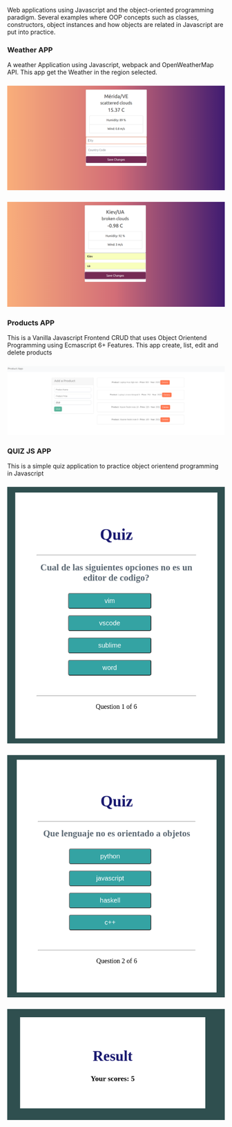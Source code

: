 
Web applications using Javascript and the object-oriented programming paradigm. Several examples where OOP concepts such as classes, constructors, object instances and how objects are related in Javascript are put into practice.



### Weather APP
A weather Application using Javascript, webpack and OpenWeatherMap API.
This app get the Weather in the region selected.
### ![Screenshot](WeatherAPP/img/1.png)
### ![Screenshot](WeatherAPP/img/2.png)




### Products APP
This is a Vanilla Javascript Frontend CRUD that uses Object Orientend Programming using Ecmascript 6+ Features.
This app create, list, edit and delete products
### ![Screenshot](ProductApp/img/1.png)


### QUIZ JS APP
This is a simple quiz application to practice object orientend programming in Javascript
### ![Screenshot](QuizJs/img/1.png)
### ![Screenshot](QuizJs/img/2.png)
### ![Screenshot](QuizJs/img/3.png)






